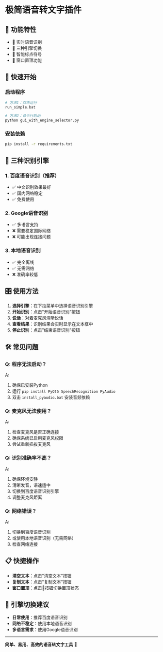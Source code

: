 # 极简语音转文字插件

## 🎯 功能特性
- 🎤 实时语音识别
- 🔄 三种引擎切换
- 📝 智能标点符号
- 📌 窗口置顶功能

## 🚀 快速开始

### 启动程序
```bash
# 方法1：双击运行
run_simple.bat

# 方法2：命令行启动
python gui_with_engine_selector.py
```

### 安装依赖
```bash
pip install -r requirements.txt
```

## 🔧 三种识别引擎

### 1. 百度语音识别（推荐）
- ✅ 中文识别效果最好
- ✅ 国内网络稳定
- ✅ 免费使用

### 2. Google语音识别
- ✅ 多语言支持
- ❌ 需要稳定国际网络
- ❌ 可能出现连接问题

### 3. 本地语音识别
- ✅ 完全离线
- ✅ 无需网络
- ❌ 准确率较低

## 🎛️ 使用方法

1. **选择引擎**：在下拉菜单中选择语音识别引擎
2. **开始识别**：点击"开始语音识别"按钮
3. **说话**：对着麦克风清晰说话
4. **查看结果**：识别结果会实时显示在文本框中
5. **停止识别**：点击"结束语音识别"按钮

## 🛠️ 常见问题

### Q: 程序无法启动？
A: 
1. 确保已安装Python
2. 运行 `pip install PyQt5 SpeechRecognition PyAudio`
3. 双击 `install_pyaudio.bat` 安装音频依赖

### Q: 麦克风无法使用？
A:
1. 检查麦克风是否正确连接
2. 确保系统已启用麦克风权限
3. 尝试重新插拔麦克风

### Q: 识别准确率不高？
A:
1. 确保环境安静
2. 清晰发音，语速适中
3. 切换到百度语音识别引擎
4. 调整麦克风距离

### Q: 网络错误？
A:
1. 切换到百度语音识别
2. 或使用本地语音识别（无需网络）
3. 检查网络连接

## 📋 快捷操作

- **清空文本**：点击"清空文本"按钮
- **复制文本**：点击"复制文本"按钮
- **窗口置顶**：点击📌按钮切换置顶状态

## 🔄 引擎切换建议

- **日常使用**：推荐百度语音识别
- **网络不稳定**：使用本地语音识别
- **多语言需求**：使用Google语音识别

---

**简单、易用、高效的语音转文字工具** 🎉 